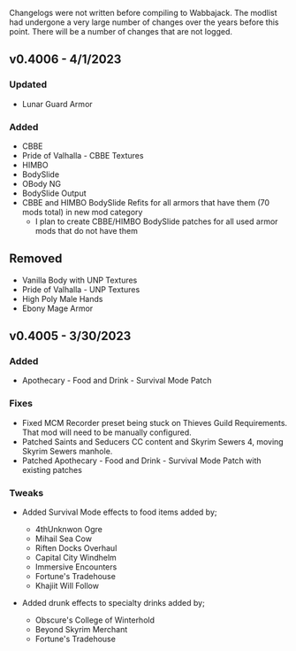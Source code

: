 Changelogs were not written before compiling to Wabbajack. The modlist had undergone a very large number of changes over the years before this point. There will be a number of changes that are not logged.

## v0.4006 - **4/1/2023**

### Updated

- Lunar Guard Armor

### Added

- CBBE
- Pride of Valhalla - CBBE Textures
- HIMBO
- BodySlide
- OBody NG
- BodySlide Output
- CBBE and HIMBO BodySlide Refits for all armors that have them (70 mods total) in new mod category
  - I plan to create CBBE/HIMBO BodySlide patches for all used armor mods that do not have them

## Removed

- Vanilla Body with UNP Textures
- Pride of Valhalla - UNP Textures
- High Poly Male Hands
- Ebony Mage Armor

## v0.4005 - **3/30/2023** 

### Added

- Apothecary - Food and Drink - Survival Mode Patch

### Fixes

- Fixed MCM Recorder preset being stuck on Thieves Guild Requirements. That mod will need to be manually configured.
- Patched Saints and Seducers CC content and Skyrim Sewers 4, moving Skyrim Sewers manhole.
- Patched Apothecary - Food and Drink - Survival Mode Patch with existing patches

### Tweaks

- Added Survival Mode effects to food items added by;
  - 4thUnknwon Ogre
  - Mihail Sea Cow
  - Riften Docks Overhaul
  - Capital City Windhelm
  - Immersive Encounters
  - Fortune's Tradehouse
  - Khajiit Will Follow

- Added drunk effects to specialty drinks added by;
  - Obscure's College of Winterhold
  - Beyond Skyrim Merchant
  - Fortune's Tradehouse